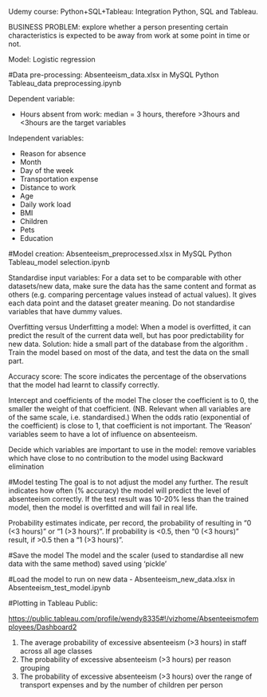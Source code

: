 Udemy course: Python+SQL+Tableau: Integration Python, SQL and Tableau.

BUSINESS PROBLEM: explore whether a person presenting certain characteristics is expected to be away from work at some point in time or not.

Model: Logistic regression

#Data pre-processing: Absenteeism_data.xlsx in MySQL Python Tableau_data preprocessing.ipynb

Dependent variable: 
- Hours absent from work: median = 3 hours, therefore >3hours and <3hours are the target variables

Independent variables:
- Reason for absence
- Month
- Day of the week
- Transportation expense
- Distance to work
- Age
- Daily work load
- BMI
- Children
- Pets
- Education

#Model creation:  Absenteeism_preprocessed.xlsx in MySQL Python Tableau_model selection.ipynb

Standardise input variables:
For a data set to be comparable with other datasets/new data, make sure the data has the same content and format as others (e.g. comparing percentage values instead of actual values). It gives each data point and the dataset greater meaning.
Do not standardise variables that have dummy values.

Overfitting versus Underfitting a model:
When a model is overfitted, it can predict the result of the current data well, but has poor predictability for new data. Solution: hide a small part of the database from the algorithm . Train the model based on most of the data, and test the data on the small part. 

Accuracy score: 
The score indicates the percentage of the observations that the model had learnt to classify correctly.

Intercept and coefficients of the model
The closer the coefficient is to 0, the smaller the weight of that coefficient. (NB. Relevant when all variables are of the same scale, i.e. standardised.)
When the odds ratio (exponential of the coefficient) is close to 1, that coefficient is not important.
The ‘Reason’ variables seem to have a lot of influence on absenteeism.

Decide which variables are important to use in the model: remove variables which have close to no contribution to the model using Backward elimination


#Model testing
The goal is to not adjust the model any further.
The result indicates how often (% accuracy) the model will predict the level of absenteeism correctly. If the test result was 10-20% less than the trained model, then the model is overfitted and will fail in real life.  

Probability estimates indicate, per record, the probability of resulting in “0 (<3 hours)” or “1 (>3 hours)”. If probability is <0.5, then “0 (<3 hours)” result, if >0.5 then a “1 (>3 hours)”.

#Save the model 
The model and the scaler (used to standardise all new data with the same method) saved using ‘pickle’

#Load the model to run on new data - Absenteeism_new_data.xlsx in Absenteeism_test_model.ipynb

#Plotting in Tableau Public:

https://public.tableau.com/profile/wendy8335#!/vizhome/Absenteeismofemployees/Dashboard2

1.	The average probability of excessive absenteeism (>3 hours) in staff across all age classes
2.	The probability of excessive absenteeism (>3 hours) per reason grouping
3.	The probability of excessive absenteeism (>3 hours) over the range of transport expenses and by the number of children per person 
